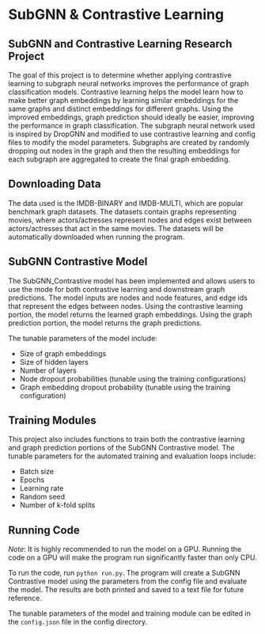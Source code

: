 # SubGNN & Contrastive Learning

## SubGNN and Contrastive Learning Research Project

The goal of this project is to determine whether applying contrastive learning to subgraph neural networks improves the performance of graph classification models. Contrastive learning helps the model learn how to make better graph embeddings by learning similar embeddings for the same graphs and distinct embeddings for different graphs. Using the improved embeddings, graph prediction should ideally be easier, improving the performance in graph classification. The subgraph neural network used is inspired by DropGNN and modified to use contrastive learning and config files to modify the model parameters. Subgraphs are created by randomly dropping out nodes in the graph and then the resulting embeddings for each subgraph are aggregated to create the final graph embedding. 

## Downloading Data

The data used is the IMDB-BINARY and IMDB-MULTI, which are popular benchmark graph datasets. The datasets contain graphs representing movies, where actors/actresses represent nodes and edges exist between actors/actresses that act in the same movies. The datasets will be automatically downloaded when running the program. 

## SubGNN Contrastive Model

The SubGNN_Contrastive model has been implemented and allows users to use the mode for both contrastive learning and downstream graph predictions. The model inputs are nodes and node features, and edge ids that represent the edges between nodes. Using the contrastive learning portion, the model returns the learned graph embeddings. Using the graph prediction portion, the model returns the graph predictions. 

The tunable parameters of the model include: 

- Size of graph embeddings
- Size of hidden layers
- Number of layers
- Node dropout probabilities (tunable using the training configurations)
- Graph embedding dropout probability (tunable using the training configuration)

## Training Modules

This project also includes functions to train both the contrastive learning and graph prediction portions of the SubGNN Contrastive model. The tunable parameters for the automated training and evaluation loops include: 

- Batch size
- Epochs
- Learning rate
- Random seed
- Number of k-fold splits

## Running Code

*Note*: It is highly recommended to run the model on a GPU. Running the code on a GPU will make the program run significantly faster than only CPU. 

To run the code, run `python run.py`. The program will create a SubGNN Contrastive model using the parameters from the config file and evaluate the model. The results are both printed and saved to a text file for future reference. 

The tunable parameters of the model and training module can be edited in the `config.json` file in the config directory. 
